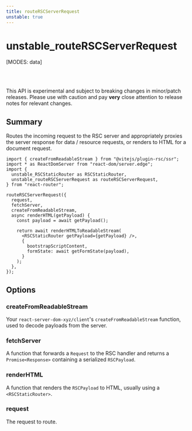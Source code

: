 ```yaml
---
title: routeRSCServerRequest
unstable: true
---
```


# unstable_routeRSCServerRequest

[MODES: data]

<br />
<br />

<docs-warning>This API is experimental and subject to breaking changes in
minor/patch releases. Please use with caution and pay **very** close attention
to release notes for relevant changes.</docs-warning>

## Summary

Routes the incoming request to the RSC server and appropriately proxies the server response for data / resource requests, or renders to HTML for a document request.

```tsx filename=entry.ssr.tsx
import { createFromReadableStream } from "@vitejs/plugin-rsc/ssr";
import * as ReactDomServer from "react-dom/server.edge";
import {
  unstable_RSCStaticRouter as RSCStaticRouter,
  unstable_routeRSCServerRequest as routeRSCServerRequest,
} from "react-router";

routeRSCServerRequest({
  request,
  fetchServer,
  createFromReadableStream,
  async renderHTML(getPayload) {
    const payload = await getPayload();

    return await renderHTMLToReadableStream(
      <RSCStaticRouter getPayload={getPayload} />,
      {
        bootstrapScriptContent,
        formState: await getFormState(payload),
      }
    );
  },
});
```

## Options

### createFromReadableStream

Your `react-server-dom-xyz/client`'s `createFromReadableStream` function, used to decode payloads from the server.

### fetchServer

A function that forwards a `Request` to the RSC handler and returns a `Promise<Response>` containing a serialized `RSCPayload`.

### renderHTML

A function that renders the `RSCPayload` to HTML, usually using a `<RSCStaticRouter>`.

### request

The request to route.
